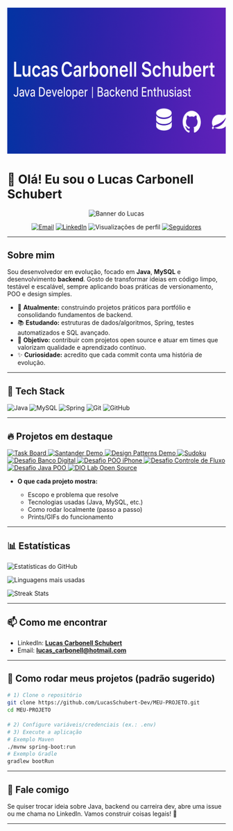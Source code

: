 ![banner](assets/banner.png)
# 👋 Olá! Eu sou o **Lucas Carbonell Schubert**

<p align="center">
  <img src="https://capsule-render.vercel.app/api?type=rounded&color=gradient&height=120&section=header&text=Lucas%20Carbonell%20Schubert&fontSize=32&fontAlign=50&fontAlignY=40" alt="Banner do Lucas" />
</p>

<p align="center">
  <a href="mailto:lucas_carbonell@hotmail.com"><img src="https://img.shields.io/badge/Contato-Email-informational?logo=gmail" alt="Email"/></a>
  <a href="https://www.linkedin.com/in/lucas-carbonell-schubert/"><img src="https://img.shields.io/badge/LinkedIn-Perfil-blue?logo=linkedin" alt="LinkedIn"/></a>
  <img src="https://komarev.com/ghpvc/?username=LucasSchubert-Dev&label=Profile%20views&color=0e75b6&style=flat" alt="Visualizações de perfil"/>
  <a href="https://github.com/LucasSchubert-Dev?tab=followers"><img src="https://img.shields.io/github/followers/LucasSchubert-Dev?label=Seguidores&style=social" alt="Seguidores"/></a>
</p>

---

## Sobre mim

Sou desenvolvedor em evolução, focado em **Java**, **MySQL** e desenvolvimento **backend**. Gosto de transformar ideias em código limpo, testável e escalável, sempre aplicando boas práticas de versionamento, POO e design simples.

* 🔭 **Atualmente:** construindo projetos práticos para portfólio e consolidando fundamentos de backend.
* 📚 **Estudando:** estruturas de dados/algoritmos, Spring, testes automatizados e SQL avançado.
* 🎯 **Objetivo:** contribuir com projetos open source e atuar em times que valorizam qualidade e aprendizado contínuo.
* ✨ **Curiosidade:** acredito que cada commit conta uma história de evolução.

---

## 🧰 Tech Stack

<p>
  <img src="https://cdn.jsdelivr.net/gh/devicons/devicon/icons/java/java-original.svg" alt="Java" width="40" height="40"/>
  <img src="https://cdn.jsdelivr.net/gh/devicons/devicon/icons/mysql/mysql-original-wordmark.svg" alt="MySQL" width="40" height="40"/>
  <img src="https://cdn.jsdelivr.net/gh/devicons/devicon/icons/spring/spring-original.svg" alt="Spring" width="40" height="40"/>
  <img src="https://cdn.jsdelivr.net/gh/devicons/devicon/icons/git/git-original.svg" alt="Git" width="40" height="40"/>
  <img src="https://cdn.jsdelivr.net/gh/devicons/devicon/icons/github/github-original.svg" alt="GitHub" width="40" height="40"/>
</p>

---

## 🔥 Projetos em destaque

<p align="left">
  <a href="https://github.com/LucasSchubert-Dev/task-board">
    <img src="https://github-readme-stats.vercel.app/api/pin/?username=LucasSchubert-Dev&repo=task-board" alt="Task Board" />
  </a>
  <a href="https://github.com/LucasSchubert-Dev/santander-demo">
    <img src="https://github-readme-stats.vercel.app/api/pin/?username=LucasSchubert-Dev&repo=santander-demo" alt="Santander Demo" />
  </a>
  <a href="https://github.com/LucasSchubert-Dev/design-patterns-demo">
    <img src="https://github-readme-stats.vercel.app/api/pin/?username=LucasSchubert-Dev&repo=design-patterns-demo" alt="Design Patterns Demo" />
  </a>
  <a href="https://github.com/LucasSchubert-Dev/sudoku">
    <img src="https://github-readme-stats.vercel.app/api/pin/?username=LucasSchubert-Dev&repo=sudoku" alt="Sudoku" />
  </a>
  <a href="https://github.com/LucasSchubert-Dev/DesafioBancoDigital">
    <img src="https://github-readme-stats.vercel.app/api/pin/?username=LucasSchubert-Dev&repo=DesafioBancoDigital" alt="Desafio Banco Digital" />
  </a>
  <a href="https://github.com/LucasSchubert-Dev/DesafioPOO-iPhone">
    <img src="https://github-readme-stats.vercel.app/api/pin/?username=LucasSchubert-Dev&repo=DesafioPOO-iPhone" alt="Desafio POO iPhone" />
  </a>
  <a href="https://github.com/LucasSchubert-Dev/DesafioControleFluxo">
    <img src="https://github-readme-stats.vercel.app/api/pin/?username=LucasSchubert-Dev&repo=DesafioControleFluxo" alt="Desafio Controle de Fluxo" />
  </a>
  <a href="https://github.com/LucasSchubert-Dev/desafio-java-poo">
    <img src="https://github-readme-stats.vercel.app/api/pin/?username=LucasSchubert-Dev&repo=desafio-java-poo" alt="Desafio Java POO" />
  </a>
  <a href="https://github.com/LucasSchubert-Dev/dio-lab-open-source">
    <img src="https://github-readme-stats.vercel.app/api/pin/?username=LucasSchubert-Dev&repo=dio-lab-open-source" alt="DIO Lab Open Source" />
  </a>
</p>

* **O que cada projeto mostra:**

  * Escopo e problema que resolve
  * Tecnologias usadas (Java, MySQL, etc.)
  * Como rodar localmente (passo a passo)
  * Prints/GIFs do funcionamento

---

## 📊 Estatísticas

<p>
  <img src="https://github-readme-stats.vercel.app/api?username=LucasSchubert-Dev&show_icons=true&theme=transparent" alt="Estatísticas do GitHub" />
</p>
<p>
  <img src="https://github-readme-stats.vercel.app/api/top-langs/?username=LucasSchubert-Dev&layout=compact&langs_count=8&theme=transparent" alt="Linguagens mais usadas" />
</p>
<p>
  <img src="https://streak-stats.demolab.com?user=LucasSchubert-Dev&theme=transparent&date_format=j%20M%5B%20Y%5D" alt="Streak Stats" />
</p>

---

## 📫 Como me encontrar

* LinkedIn: **[Lucas Carbonell Schubert](https://www.linkedin.com/in/lucas-carbonell-schubert/)**
* Email: **[lucas\_carbonell@hotmail.com](mailto:lucas_carbonell@hotmail.com)**

---

## 🧪 Como rodar meus projetos (padrão sugerido)

```bash
# 1) Clone o repositório
git clone https://github.com/LucasSchubert-Dev/MEU-PROJETO.git
cd MEU-PROJETO

# 2) Configure variáveis/credenciais (ex.: .env)
# 3) Execute a aplicação
# Exemplo Maven
./mvnw spring-boot:run
# Exemplo Gradle
gradlew bootRun
```

---

## 💬 Fale comigo

Se quiser trocar ideia sobre Java, backend ou carreira dev, abre uma issue ou me chama no LinkedIn. Vamos construir coisas legais! 🚀

---

